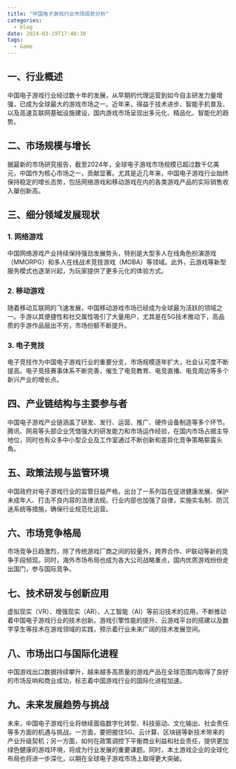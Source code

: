 ```yaml
---
title: "中国电子游戏行业市场现状分析"
categories:
  - blog
date: 2024-03-19T17:48:30
tags:
  - Game
---
```



## 一、行业概述

中国电子游戏行业经过数十年的发展，从早期的代理运营到如今自主研发力量增强，已成为全球最大的游戏市场之一。近年来，得益于技术进步、智能手机普及、以及高速互联网基础设施建设，国内游戏市场呈现出多元化、精品化、智能化的趋势。

## 二、市场规模与增长

据最新的市场研究报告，截至2024年，全球电子游戏市场规模已超过数千亿美元，中国作为核心市场之一，贡献显著。尤其是近几年来，中国电子游戏行业始终保持稳定的增长态势，包括网络游戏和移动游戏在内的各类游戏产品的实际销售收入屡创新高。

## 三、细分领域发展现状

### 1. 网络游戏

中国网络游戏产业持续保持强劲发展势头，特别是大型多人在线角色扮演游戏（MMORPG）和多人在线战术竞技游戏（MOBA）等领域。此外，云游戏等新型服务模式也逐渐兴起，为玩家提供了更多元化的体验方式。

### 2. 移动游戏

随着移动互联网的飞速发展，中国移动游戏市场已经成为全球最为活跃的领域之一。手游以其便捷性和社交属性吸引了大量用户，尤其是在5G技术推动下，高品质的手游作品层出不穷，市场份额不断提升。

### 3. 电子竞技

电子竞技作为中国电子游戏行业的重要分支，市场规模逐年扩大，社会认可度不断提高。电子竞技赛事体系不断完善，催生了电竞教育、电竞直播、电竞周边等多个新兴产业的增长点。

## 四、产业链结构与主要参与者

中国电子游戏产业链涵盖了研发、发行、运营、推广、硬件设备制造等多个环节。腾讯、网易等头部企业凭借强大的研发能力和市场运作经验，在国内市场占据主导地位，同时也有众多中小型企业及工作室通过不断创新和差异化竞争策略崭露头角。

## 五、政策法规与监管环境

中国政府对电子游戏行业的监管日益严格，出台了一系列旨在促进健康发展、保护未成年人、打击不良内容的法律法规。行业内部也加强了自律，实施实名制、防沉迷系统等措施，确保行业规范化运营。

## 六、市场竞争格局

市场竞争日趋激烈，除了传统游戏厂商之间的较量外，跨界合作、IP联动等新的竞争手段频现。同时，海外市场布局也成为各大公司战略重点，国内优质游戏纷纷走出国门，参与国际竞争。

## 七、技术研发与创新应用

虚拟现实（VR）、增强现实（AR）、人工智能（AI）等前沿技术的应用，不断推动着中国电子游戏行业的技术创新。游戏引擎性能的提升、云游戏平台的搭建以及数字孪生等技术在游戏领域的实践，预示着行业未来广阔的技术发展空间。

## 八、市场出口与国际化进程

中国游戏出口数据持续攀升，越来越多高质量的游戏产品在全球范围内取得了良好的市场反响和商业成功，标志着中国游戏行业的国际化进程加速。

## 九、未来发展趋势与挑战

未来，中国电子游戏行业将继续面临数字化转型、科技驱动、文化输出、社会责任等多方面的机遇与挑战。一方面，要把握住5G、云计算、区块链等新技术带来的产业升级契机；另一方面，如何在政策调控下平衡商业利益和社会责任，提供更加绿色健康的游戏环境，将成为行业发展的重要课题。同时，本土游戏企业的全球化布局也将进一步深化，以期在全球电子游戏市场上取得更大突破。
